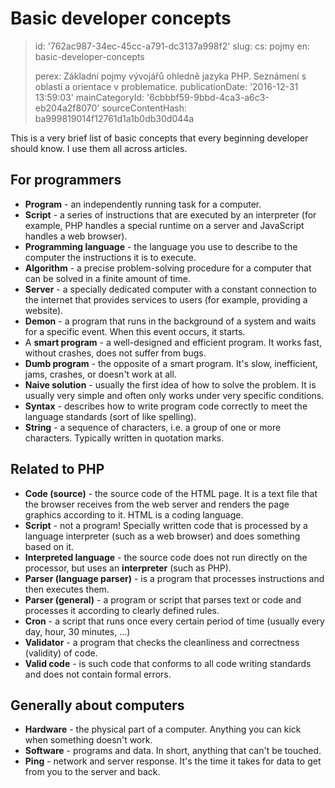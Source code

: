Basic developer concepts
========================

> id: '762ac987-34ec-45cc-a791-dc3137a998f2'
> slug:
> 	cs: pojmy
> 	en: basic-developer-concepts
> 
> perex: Základní pojmy vývojářů ohledně jazyka PHP. Seznámení s oblastí a orientace v problematice.
> publicationDate: '2016-12-31 13:59:03'
> mainCategoryId: '6cbbbf59-9bbd-4ca3-a6c3-eb204a2f8070'
> sourceContentHash: ba999819014f12761d1a1b0db30d044a

This is a very brief list of basic concepts that every beginning developer should know. I use them all across articles.

For programmers
--------------------------

- **Program** - an independently running task for a computer.
- **Script** - a series of instructions that are executed by an interpreter (for example, PHP handles a special runtime on a server and JavaScript handles a web browser).
- **Programming language** - the language you use to describe to the computer the instructions it is to execute.
- **Algorithm** - a precise problem-solving procedure for a computer that can be solved in a finite amount of time.
- **Server** - a specially dedicated computer with a constant connection to the internet that provides services to users (for example, providing a website).
- **Demon** - a program that runs in the background of a system and waits for a specific event. When this event occurs, it starts.
- A **smart program** - a well-designed and efficient program. It works fast, without crashes, does not suffer from bugs.
- **Dumb program** - the opposite of a smart program. It's slow, inefficient, jams, crashes, or doesn't work at all.
- **Naive solution** - usually the first idea of how to solve the problem. It is usually very simple and often only works under very specific conditions.
- **Syntax** - describes how to write program code correctly to meet the language standards (sort of like spelling).
- **String** - a sequence of characters, i.e. a group of one or more characters. Typically written in quotation marks.

Related to PHP
--------------------------

- **Code (source)** - the source code of the HTML page. It is a text file that the browser receives from the web server and renders the page graphics according to it. HTML is a coding language.
- **Script** - not a program! Specially written code that is processed by a language interpreter (such as a web browser) and does something based on it.
- **Interpreted language** - the source code does not run directly on the processor, but uses an **interpreter** (such as PHP).
- **Parser (language parser)** - is a program that processes instructions and then executes them.
- **Parser (general)** - a program or script that parses text or code and processes it according to clearly defined rules.
- **Cron** - a script that runs once every certain period of time (usually every day, hour, 30 minutes, ...)
- **Validator** - a program that checks the cleanliness and correctness (validity) of code.
- **Valid code** - is such code that conforms to all code writing standards and does not contain formal errors.

Generally about computers
--------------------------

- **Hardware** - the physical part of a computer. Anything you can kick when something doesn't work.
- **Software** - programs and data. In short, anything that can't be touched.
- **Ping** - network and server response. It's the time it takes for data to get from you to the server and back.
